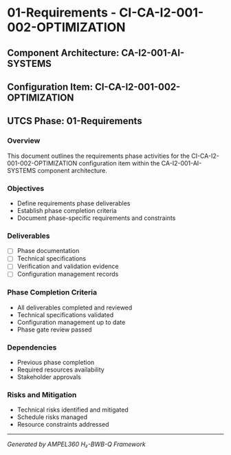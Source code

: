 # 01-Requirements - CI-CA-I2-001-002-OPTIMIZATION

## Component Architecture: CA-I2-001-AI-SYSTEMS
## Configuration Item: CI-CA-I2-001-002-OPTIMIZATION
## UTCS Phase: 01-Requirements

### Overview
This document outlines the requirements phase activities for the CI-CA-I2-001-002-OPTIMIZATION configuration item within the CA-I2-001-AI-SYSTEMS component architecture.

### Objectives
- Define requirements phase deliverables
- Establish phase completion criteria
- Document phase-specific requirements and constraints

### Deliverables
- [ ] Phase documentation
- [ ] Technical specifications
- [ ] Verification and validation evidence
- [ ] Configuration management records

### Phase Completion Criteria
- All deliverables completed and reviewed
- Technical specifications validated
- Configuration management up to date
- Phase gate review passed

### Dependencies
- Previous phase completion
- Required resources availability
- Stakeholder approvals

### Risks and Mitigation
- Technical risks identified and mitigated
- Schedule risks managed
- Resource constraints addressed

---
*Generated by AMPEL360 H₂-BWB-Q Framework*
